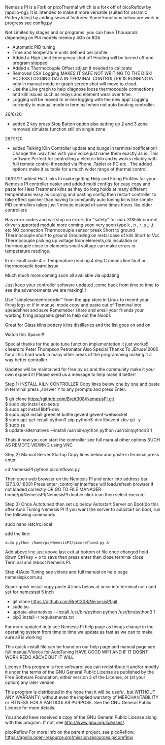 Nemesis PI is a Fork or picoThermal which is a fork off of picoReflow by [apollo-ng]. It is intended to make it more 
versatile (suited for ceramic Pottery kilns) by adding several features:
Some Functions below are work in progress see config.py

Not Limited by stages and or programs ,you can have Thousands depending on PI4 models memory 4Gb or 8Gb
* Automatic PID tuning
* Time and temperature units defined per profile
* Added a High Limit Emergency shut off     Heating will be turned off and program stopped
* Added a Thermocouple Offset     adjust if needed to calibrate
* Removed CSV Logging MAKES IT SAFE NOT WRITING TO THE DISK! ACCESS LOGGING DATA IN TERMINAL CONTROLLER IS RUNNING IN only in manual mode or graph screen shot       will move to cloud. 
* Use the Live graph to help diagnose loose thermocouple connections and kiln issues such as relays and element wear over time. 
* Logging will be moved to online logging with the new app! Logging currently in manual mode in terminal when not auto booting controller.

26/8/20
* added 2 key press Stop Button option also setting up 2 and 3 zone removed simulate function still on single zone

29/11/20
* added Talking Kiln Controller update and bungs in terminal notification!
Change the .wav files with your voice just name them exactly as is.
This software Perfect for controlling a electric kiln and is works reliably with full remote control if needed via Phone ,Tablet or PC etc.. 
The added options make it suitable for a much wider range of thermal control.

26/01/21 added Hot Links to make getting Help and Firing Profiles for your Nemesis PI controller easier and added multi configs for easy copy and paste for Heat Treatment kilns as they do long holds at many different temperatures easy as copying and pasting config then restart controller to take effect quicker than having to constantly auto tuning kilns like simple PID controllers takes just 1 minute instead of some times hours like older controllers

Has error codes and will stop on errors for "safety" for max 31855k current driver supported module more coming soon very soon type k , n , r ,s ,j ,t, etc
NO connection     Thermocouple sensor break
Short to ground   Thermocouple short to ground     Grounding on metal case of kiln
Short to Vcc      Thermocouple picking up voltage from elements,old insulation or thermoouple close to elements small voltage can make errors in temperature readings.

Error Fault code 4 = Temperature reading 4 deg C means line fault or thermocouple board issue


Much much more coming soon all avaliable via updating 

Just keep your controller software updated ,come back from time to time to see the advancements we are making!!!

Use "simplescreenrecorder" from the app store in Linux to record your firing logs or if in manual mode copy and paste out of Terminal into speadshhet and save
Rememeber share and  email your friends your working firing programs great to help out the Noobs

Great for Glass kilns pottery kilns distilleries and the list goes on and on

Watch this Space!!!

Special thanks for the auto tune function implementation it just works!!!
cheers to 
Peter Thompson
Petronator
Also Special Thanks To JBruce12000 for all his hard work in many other areas of the programming making it a way better controller

Updates will be maintained for free by us and the community make it your own expand it!
Please send us a message to help make it better!

Step 1)
INSTALL KILN CONTROLLER
Copy lines below one by one and paste in terminal press ,answer Y to any prompts and press Enter.

$ git clone https://github.com/Brett308/NemesisPI.git                      
$ sudo pip install ez-setup                               
$ sudo apt install libffi-dev                          
$ sudo pip3 install greenlet bottle gevent gevent-websocket                         
$ sudo apt-get install python3-pip python3-dev libevent-dev git -y                         
$ sudo su                       
$ update-alternatives --install /usr/bin/python python /usr/bin/python3 1                       

Thats it now you can start the controller see full manual other options SUCH AS REMOTE VIEWING using VNC

Step 2)
Manual Server Startup
Copy lines below and paste in terminal press enter 

cd NemesisPI
python picoreflowd.py

Then open web browser on the 
Nemesis PI and enter into address bar 127.0.0.1:8081 Press enter ,controller interface will load.refresh browser if not loaded correctly
OR GO TO FILE MANAGER home/pi/NemesisPI/NemesisPI double click icon then select execute

Step 3)
Once Autotuned then set up below
Autostart Server on Boot(do this after Auto Tuning Nemesis PI
If you want the server to autostart on boot, run the following commands

sudo nano /etc/rc.local

add the line:

`sudo python /home/pi/NemesisPI/picoreflowd.py &`

Add above line just above last exit at bottom of file once changed hold down Ctrl key + o to save then press enter then close terminal close Terminal and reboot Nemesis PI.

Step 4)Auto Tuning see videos and full manual on help page nemesispi.com.au



Super quick install copy paste 4 lines below at once into terminal          not used yet for nemesispi 5 inch

* git clone https://github.com/Brett308/NemesisPI.git
* sudo su
* update-alternatives --install /usr/bin/python python /usr/bin/python3 1
* pip3 install -r requirements.txt


For more updated help see Nemesis Pi help page as things change in the operating system from time to time we 
update as fast as we can to make sure all is working

This quick install file can be found on our help page and manual page see full manual/Videos for AutoTuning
HAVE GOOD WIFI AND IF IT DOSNT WORK REDO ABOVE BUT IT WILL

License
This program is free software: you can redistribute it and/or modify it under the terms of the GNU General Public License as published by the Free Software Foundation, either version 3 of the License, or (at your option) any later version.

This program is distributed in the hope that it will be useful, but WITHOUT ANY WARRANTY; without even the implied warranty of MERCHANTABILITY or FITNESS FOR A PARTICULAR PURPOSE. See the GNU General Public License for more details.

You should have received a copy of the GNU General Public License along with this program. If not, see http://www.gnu.org/licenses/.

picoReflow
For more info on the parent project, see picoReflow: https://apollo.open-resource.org/mission:resources:picoreflow








